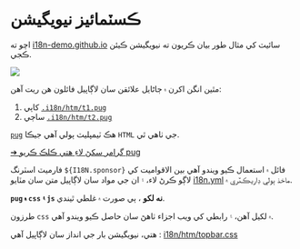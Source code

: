 # ڪسٽمائيز نيويگيشن

اچو ته [i18n-demo.github.io](//i18n-demo.github.io) سائيٽ کي مثال طور بيان ڪريون ته نيويگيشن ڪيئن ڪجي.

![](https://p.3ti.site/1731036697.avif)

مٿين انگن اکرن ۾ ڄاڻايل علائقن سان لاڳاپيل فائلون هن ريت آهن:

1. کاٻي [`.i18n/htm/t1.pug`](https://github.com/i18n-site/demo.i18n.site/blob/main/.i18n/htm/t1.pug)
2. ساڄي [`.i18n/htm/t2.pug`](https://github.com/i18n-site/demo.i18n.site/blob/main/.i18n/htm/t2.pug)

[`pug`](https://pugjs.org) هڪ ٽيمپليٽ ٻولي آهي جيڪا `HTML` جي ٺاهي ٿي.

[➔ گرامر سکڻ لاءِ هتي ڪلڪ ڪريو pug](https://pugjs.org)

فارميٽ اسٽرنگ `${I18N.sponsor}` فائل ۾ استعمال ڪيو ويندو آهي بين الاقواميت کي لاڳو ڪرڻ لاء، ۽ ان جي مواد سان لاڳاپيل متن سان مٽايو [i18n.yml](https://github.com/i18n-site/demo.i18n.site/blob/main/en/i18n.yml) ماخذ ٻولي ڊاريڪٽري ۾.

**`pug` ۾ `css` ۽ `js` نه لکو** ، ٻي صورت ۾ غلطي ٿيندي.

طرزون `css` ۾ لکيل آهن، ۽ رابطي کي ويب اجزاء ٺاهڻ سان حاصل ڪيو ويندو آهي.

هتي، نيويگيشن بار جي انداز سان لاڳاپيل آهي : [i18n/htm/topbar.css](https://github.com/i18n-site/demo.i18n.site/blob/main/.i18n/htm/topbar.css)